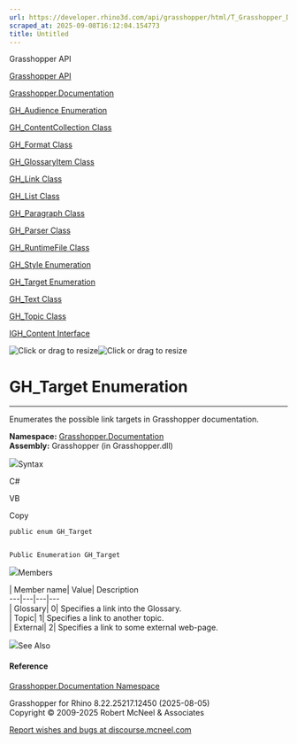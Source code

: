```yaml
---
url: https://developer.rhino3d.com/api/grasshopper/html/T_Grasshopper_Documentation_GH_Target.htm
scraped_at: 2025-09-08T16:12:04.154773
title: Untitled
---
```


Grasshopper API

[Grasshopper API](../html/723c01da-9986-4db2-8f53-6f3a7494df75.htm
"Grasshopper API")

[Grasshopper.Documentation](../html/N_Grasshopper_Documentation.htm
"Grasshopper.Documentation")

[GH_Audience Enumeration](../html/T_Grasshopper_Documentation_GH_Audience.htm
"GH_Audience Enumeration")

[GH_ContentCollection
Class](../html/T_Grasshopper_Documentation_GH_ContentCollection.htm
"GH_ContentCollection Class")

[GH_Format Class](../html/T_Grasshopper_Documentation_GH_Format.htm "GH_Format
Class")

[GH_GlossaryItem
Class](../html/T_Grasshopper_Documentation_GH_GlossaryItem.htm
"GH_GlossaryItem Class")

[GH_Link Class](../html/T_Grasshopper_Documentation_GH_Link.htm "GH_Link
Class")

[GH_List Class](../html/T_Grasshopper_Documentation_GH_List.htm "GH_List
Class")

[GH_Paragraph Class](../html/T_Grasshopper_Documentation_GH_Paragraph.htm
"GH_Paragraph Class")

[GH_Parser Class](../html/T_Grasshopper_Documentation_GH_Parser.htm "GH_Parser
Class")

[GH_RuntimeFile Class](../html/T_Grasshopper_Documentation_GH_RuntimeFile.htm
"GH_RuntimeFile Class")

[GH_Style Enumeration](../html/T_Grasshopper_Documentation_GH_Style.htm
"GH_Style Enumeration")

[GH_Target Enumeration](../html/T_Grasshopper_Documentation_GH_Target.htm
"GH_Target Enumeration")

[GH_Text Class](../html/T_Grasshopper_Documentation_GH_Text.htm "GH_Text
Class")

[GH_Topic Class](../html/T_Grasshopper_Documentation_GH_Topic.htm "GH_Topic
Class")

[IGH_Content Interface](../html/T_Grasshopper_Documentation_IGH_Content.htm
"IGH_Content Interface")

![Click or drag to resize](../icons/TocOpen.gif)![Click or drag to
resize](../icons/TocClose.gif)

# GH_Target Enumeration  
  
---  
  
Enumerates the possible link targets in Grasshopper documentation.

**Namespace:** [Grasshopper.Documentation](N_Grasshopper_Documentation.htm)  
**Assembly:** Grasshopper (in Grasshopper.dll)

![](../icons/SectionExpanded.png)Syntax

C#

VB

Copy

    
    
    public enum GH_Target
    
    
    Public Enumeration GH_Target

![](../icons/SectionExpanded.png)Members

| Member name| Value| Description  
---|---|---|---  
| Glossary| 0|  Specifies a link into the Glossary.  
| Topic| 1|  Specifies a link to another topic.  
| External| 2|  Specifies a link to some external web-page.  
  
![](../icons/SectionExpanded.png)See Also

#### Reference

[Grasshopper.Documentation Namespace](N_Grasshopper_Documentation.htm)

Grasshopper for Rhino 8.22.25217.12450 (2025-08-05)  
Copyright © 2009-2025 Robert McNeel & Associates

[Report wishes and bugs at
discourse.mcneel.com](https://discourse.mcneel.com/c/grasshopper)

